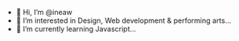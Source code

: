 - 👋 Hi, I’m @ineaw
- 👀 I’m interested in Design, Web development & performing arts...
- 🌱 I’m currently learning Javascript...


<!---
ineaw/ineaw is a ✨ special ✨ repository because its `README.md` (this file) appears on your GitHub profile.
You can click the Preview link to take a look at your changes.
--->
